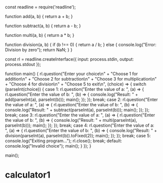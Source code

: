 const readline = require('readline');

function add(a, b) {
    return a + b;
}

function subtract(a, b) {
    return a - b;
}

function multi(a, b) {
    return a * b;
}

function division(a, b) {
    if (b !== 0) {
        return a / b;
    } else {
        console.log("Error: Division by zero");
        return NaN;
    }
}

const rl = readline.createInterface({
    input: process.stdin,
    output: process.stdout
});

function main() {
    rl.question("Enter your choice\n" +
        "Choose 1 for addition\n" +
        "Choose 2 for subtraction\n" +
        "Choose 3 for multiplication\n" +
        "Choose 4 for division\n" +
        "Choose 5 to exit\n", (choice) => {
            switch (parseInt(choice)) {
                case 1:
                    rl.question("Enter the value of a: ", (a) => {
                        rl.question("Enter the value of b: ", (b) => {
                            console.log("Result: " + add(parseInt(a), parseInt(b)));
                            main();
                        });
                    });
                    break;
                case 2:
                    rl.question("Enter the value of a: ", (a) => {
                        rl.question("Enter the value of b: ", (b) => {
                            console.log("Result: " + subtract(parseInt(a), parseInt(b)));
                            main();
                        });
                    });
                    break;
                case 3:
                    rl.question("Enter the value of a: ", (a) => {
                        rl.question("Enter the value of b: ", (b) => {
                            console.log("Result: " + multi(parseInt(a), parseInt(b)));
                            main();
                        });
                    });
                    break;
                case 4:
                    rl.question("Enter the value of a: ", (a) => {
                        rl.question("Enter the value of b: ", (b) => {
                            console.log("Result: " + division(parseInt(a), parseInt(b)).toFixed(2));
                            main();
                        });
                    });
                    break;
                case 5:
                    console.log("Exiting program...");
                    rl.close();
                    break;
                default:
                    console.log("Invalid choice");
                    main();
            }
    });
}

main();
# calculator1
